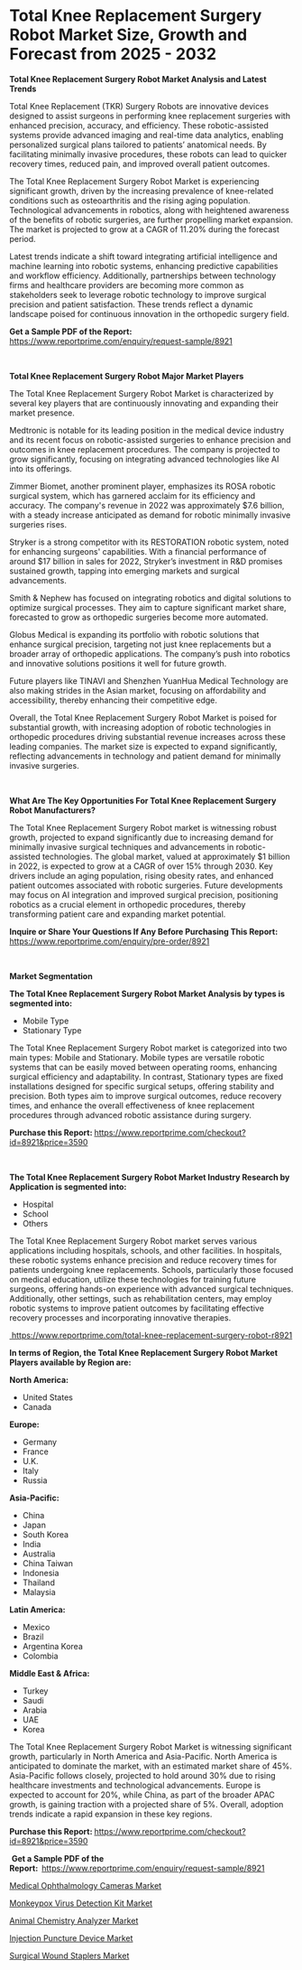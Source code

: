 <p><h1>Total Knee Replacement Surgery Robot Market Size, Growth and Forecast from 2025 - 2032</h1></p><p><strong>Total Knee Replacement Surgery Robot Market Analysis and Latest Trends</strong></p>
<p><p>Total Knee Replacement (TKR) Surgery Robots are innovative devices designed to assist surgeons in performing knee replacement surgeries with enhanced precision, accuracy, and efficiency. These robotic-assisted systems provide advanced imaging and real-time data analytics, enabling personalized surgical plans tailored to patients’ anatomical needs. By facilitating minimally invasive procedures, these robots can lead to quicker recovery times, reduced pain, and improved overall patient outcomes.</p><p>The Total Knee Replacement Surgery Robot Market is experiencing significant growth, driven by the increasing prevalence of knee-related conditions such as osteoarthritis and the rising aging population. Technological advancements in robotics, along with heightened awareness of the benefits of robotic surgeries, are further propelling market expansion. The market is projected to grow at a CAGR of 11.20% during the forecast period. </p><p>Latest trends indicate a shift toward integrating artificial intelligence and machine learning into robotic systems, enhancing predictive capabilities and workflow efficiency. Additionally, partnerships between technology firms and healthcare providers are becoming more common as stakeholders seek to leverage robotic technology to improve surgical precision and patient satisfaction. These trends reflect a dynamic landscape poised for continuous innovation in the orthopedic surgery field.</p></p>
<p><strong>Get a Sample PDF of the Report:&nbsp;</strong> <a href="https://www.reportprime.com/enquiry/request-sample/8921?utm_campaign=1080&utm_medium=2&utm_source=Github&utm_content=ia&utm_term=20032025&utm_id=total-knee-replacement-surgery-robot">https://www.reportprime.com/enquiry/request-sample/8921</a></p>
<p>&nbsp;</p>
<p><strong>Total Knee Replacement Surgery Robot Major Market Players</strong></p>
<p><p>The Total Knee Replacement Surgery Robot Market is characterized by several key players that are continuously innovating and expanding their market presence. </p><p>Medtronic is notable for its leading position in the medical device industry and its recent focus on robotic-assisted surgeries to enhance precision and outcomes in knee replacement procedures. The company is projected to grow significantly, focusing on integrating advanced technologies like AI into its offerings.</p><p>Zimmer Biomet, another prominent player, emphasizes its ROSA robotic surgical system, which has garnered acclaim for its efficiency and accuracy. The company's revenue in 2022 was approximately $7.6 billion, with a steady increase anticipated as demand for robotic minimally invasive surgeries rises.</p><p>Stryker is a strong competitor with its RESTORATION robotic system, noted for enhancing surgeons' capabilities. With a financial performance of around $17 billion in sales for 2022, Stryker’s investment in R&D promises sustained growth, tapping into emerging markets and surgical advancements.</p><p>Smith & Nephew has focused on integrating robotics and digital solutions to optimize surgical processes. They aim to capture significant market share, forecasted to grow as orthopedic surgeries become more automated.</p><p>Globus Medical is expanding its portfolio with robotic solutions that enhance surgical precision, targeting not just knee replacements but a broader array of orthopedic applications. The company’s push into robotics and innovative solutions positions it well for future growth.</p><p>Future players like TINAVI and Shenzhen YuanHua Medical Technology are also making strides in the Asian market, focusing on affordability and accessibility, thereby enhancing their competitive edge.</p><p>Overall, the Total Knee Replacement Surgery Robot Market is poised for substantial growth, with increasing adoption of robotic technologies in orthopedic procedures driving substantial revenue increases across these leading companies. The market size is expected to expand significantly, reflecting advancements in technology and patient demand for minimally invasive surgeries.</p></p>
<p>&nbsp;</p>
<p><strong>What Are The Key Opportunities For Total Knee Replacement Surgery Robot Manufacturers?</strong></p>
<p><p>The Total Knee Replacement Surgery Robot market is witnessing robust growth, projected to expand significantly due to increasing demand for minimally invasive surgical techniques and advancements in robotic-assisted technologies. The global market, valued at approximately $1 billion in 2022, is expected to grow at a CAGR of over 15% through 2030. Key drivers include an aging population, rising obesity rates, and enhanced patient outcomes associated with robotic surgeries. Future developments may focus on AI integration and improved surgical precision, positioning robotics as a crucial element in orthopedic procedures, thereby transforming patient care and expanding market potential.</p></p>
<p><strong>Inquire or Share Your Questions If Any Before Purchasing This Report:</strong> <a href="https://www.reportprime.com/enquiry/pre-order/8921?utm_campaign=1080&utm_medium=2&utm_source=Github&utm_content=ia&utm_term=20032025&utm_id=total-knee-replacement-surgery-robot">https://www.reportprime.com/enquiry/pre-order/8921</a></p>
<p>&nbsp;</p>
<p><strong>Market Segmentation</strong></p>
<p><strong>The Total Knee Replacement Surgery Robot Market Analysis by types is segmented into:</strong></p>
<p><ul><li>Mobile Type</li><li>Stationary Type</li></ul></p>
<p><p>The Total Knee Replacement Surgery Robot market is categorized into two main types: Mobile and Stationary. Mobile types are versatile robotic systems that can be easily moved between operating rooms, enhancing surgical efficiency and adaptability. In contrast, Stationary types are fixed installations designed for specific surgical setups, offering stability and precision. Both types aim to improve surgical outcomes, reduce recovery times, and enhance the overall effectiveness of knee replacement procedures through advanced robotic assistance during surgery.</p></p>
<p><strong>Purchase this Report:&nbsp;</strong><a href="https://www.reportprime.com/checkout?id=8921&price=3590&utm_campaign=1080&utm_medium=2&utm_source=Github&utm_content=ia&utm_term=20032025&utm_id=total-knee-replacement-surgery-robot">https://www.reportprime.com/checkout?id=8921&price=3590</a></p>
<p>&nbsp;</p>
<p><strong>The Total Knee Replacement Surgery Robot Market Industry Research by Application is segmented into:</strong></p>
<p><ul><li>Hospital</li><li>School</li><li>Others</li></ul></p>
<p><p>The Total Knee Replacement Surgery Robot market serves various applications including hospitals, schools, and other facilities. In hospitals, these robotic systems enhance precision and reduce recovery times for patients undergoing knee replacements. Schools, particularly those focused on medical education, utilize these technologies for training future surgeons, offering hands-on experience with advanced surgical techniques. Additionally, other settings, such as rehabilitation centers, may employ robotic systems to improve patient outcomes by facilitating effective recovery processes and incorporating innovative therapies.</p></p>
<p><a href="https://www.reportprime.com/total-knee-replacement-surgery-robot-r8921?utm_campaign=1080&utm_medium=2&utm_source=Github&utm_content=ia&utm_term=20032025&utm_id=total-knee-replacement-surgery-robot">&nbsp;https://www.reportprime.com/total-knee-replacement-surgery-robot-r8921</a></p>
<p><strong>In terms of Region, the Total Knee Replacement Surgery Robot Market Players available by Region are:</strong></p>
<p>
    <p> <strong> North America: </strong>
        <ul>
            <li>United States</li>
            <li>Canada</li>
        </ul>
        </p> 
    <p> <strong> Europe: </strong>
        <ul>
            <li>Germany</li>
            <li>France</li>
            <li>U.K.</li>
            <li>Italy</li>
            <li>Russia</li>
        </ul>
        </p> 
    <p> <strong> Asia-Pacific: </strong>
        <ul>
            <li>China</li>
            <li>Japan</li>
            <li>South Korea</li>
            <li>India</li>
            <li>Australia</li>
            <li>China Taiwan</li>
            <li>Indonesia</li>
            <li>Thailand</li>
            <li>Malaysia</li>
        </ul>
        </p> 
    <p> <strong> Latin America: </strong>
        <ul>
            <li>Mexico</li>
            <li>Brazil</li>
            <li>Argentina Korea</li>
            <li>Colombia</li>
        </ul>
        </p> 
    <p> <strong> Middle East & Africa: </strong>
        <ul>
            <li>Turkey</li>
            <li>Saudi</li>
            <li>Arabia</li>
            <li>UAE</li>
            <li>Korea</li>
        </ul>
    </p>
    </p>
<p><p>The Total Knee Replacement Surgery Robot Market is witnessing significant growth, particularly in North America and Asia-Pacific. North America is anticipated to dominate the market, with an estimated market share of 45%. Asia-Pacific follows closely, projected to hold around 30% due to rising healthcare investments and technological advancements. Europe is expected to account for 20%, while China, as part of the broader APAC growth, is gaining traction with a projected share of 5%. Overall, adoption trends indicate a rapid expansion in these key regions.</p></p>
<p><strong>Purchase this Report: </strong><a href="https://www.reportprime.com/checkout?id=8921&price=3590&utm_campaign=1080&utm_medium=2&utm_source=Github&utm_content=ia&utm_term=20032025&utm_id=total-knee-replacement-surgery-robot">https://www.reportprime.com/checkout?id=8921&price=3590</a></p>
<p>&nbsp;<strong>Get a Sample PDF of the Report:&nbsp;&nbsp;</strong><a href="https://www.reportprime.com/enquiry/request-sample/8921?utm_campaign=1080&utm_medium=2&utm_source=Github&utm_content=ia&utm_term=20032025&utm_id=total-knee-replacement-surgery-robot">https://www.reportprime.com/enquiry/request-sample/8921</a></p>
<p><strong></strong></p>
<p><p><a href="https://github.com/rueffmuoloqw/Market-Research-Report-List-1/blob/main/medical-ophthalmology-cameras-market.md?utm_campaign=1080&utm_medium=2&utm_source=Github&utm_content=ia&utm_term=20032025&utm_id=total-knee-replacement-surgery-robot">Medical Ophthalmology Cameras Market</a></p><p><a href="https://github.com/lazloklitz2e/Market-Research-Report-List-1/blob/main/monkeypox-virus-detection-kit-market.md?utm_campaign=1080&utm_medium=2&utm_source=Github&utm_content=ia&utm_term=20032025&utm_id=total-knee-replacement-surgery-robot">Monkeypox Virus Detection Kit Market</a></p><p><a href="https://github.com/onutsheinz/Market-Research-Report-List-1/blob/main/animal-chemistry-analyzer-market.md?utm_campaign=1080&utm_medium=2&utm_source=Github&utm_content=ia&utm_term=20032025&utm_id=total-knee-replacement-surgery-robot">Animal Chemistry Analyzer Market</a></p><p><a href="https://github.com/pezezlarue7h/Market-Research-Report-List-1/blob/main/injection-puncture-device-market.md?utm_campaign=1080&utm_medium=2&utm_source=Github&utm_content=ia&utm_term=20032025&utm_id=total-knee-replacement-surgery-robot">Injection Puncture Device Market</a></p><p><a href="https://github.com/atawanyeze/Market-Research-Report-List-1/blob/main/surgical-wound-staplers-market.md?utm_campaign=1080&utm_medium=2&utm_source=Github&utm_content=ia&utm_term=20032025&utm_id=total-knee-replacement-surgery-robot">Surgical Wound Staplers Market</a></p></p>